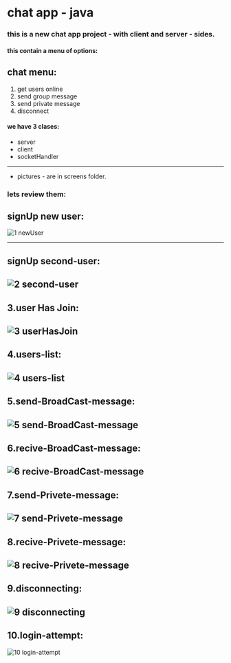 # chat app - java

### this is a new chat app project - with client and server - sides.

#### this contain a menu of options:

## chat menu:
 1) get users online 
 2) send group message 
 3) send private message 
 4) disconnect 
 
 
#### we have 3 clases:

* server
* client 
* socketHandler

---------

* pictures - 
are in screens folder.

### lets review them:

## signUp new user:
![1 newUser](https://github.com/Adiveler/Client_chat/blob/main/Screenshots/ClientP1.png)

--------

## signUp second-user:
![2 second-user](https://github.com/Adiveler/Client_chat/blob/main/Screenshots/ClientP2.png)
---------

## 3.user Has Join:

![3 userHasJoin](https://github.com/Adiveler/Client_chat/blob/main/Screenshots/ClientP3.png)
---------

## 4.users-list:

![4 users-list](https://github.com/Adiveler/Client_chat/blob/main/Screenshots/ClientP4.png)
---------

## 5.send-BroadCast-message:

![5 send-BroadCast-message](https://github.com/Adiveler/Client_chat/blob/main/Screenshots/ClientP5.png)
---------

## 6.recive-BroadCast-message:

![6 recive-BroadCast-message](https://github.com/Adiveler/Client_chat/blob/main/Screenshots/ClientP6.png)
---------

## 7.send-Privete-message:
![7 send-Privete-message](https://github.com/Adiveler/Client_chat/blob/main/Screenshots/ClientP7.png)
---------

## 8.recive-Privete-message:
![8 recive-Privete-message](https://github.com/Adiveler/Client_chat/blob/main/Screenshots/ClientP8.png)
---------

## 9.disconnecting:
![9 disconnecting](https://github.com/Adiveler/Client_chat/blob/main/Screenshots/ClientP9.png)
---------

## 10.login-attempt:
![10 login-attempt](https://github.com/Adiveler/Client_chat/blob/main/Screenshots/ClientP10.png)


